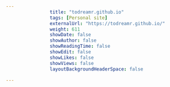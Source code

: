 ---
                title: "todreamr.github.io"
                tags: [Personal site]
                externalUrl: "https://todreamr.github.io/"
                weight: 611
                showDate: false
                showAuthor: false
                showReadingTime: false
                showEdit: false
                showLikes: false
                showViews: false
                layoutBackgroundHeaderSpace: false
                ---
